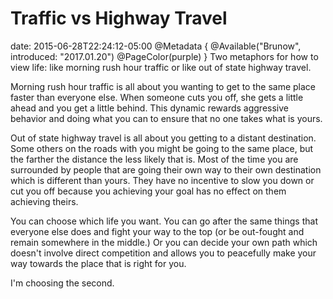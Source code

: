# Traffic vs Highway Travel
date: 2015-06-28T22:24:12-05:00
@Metadata {
  @Available("Brunow", introduced: "2017.01.20")
  @PageColor(purple)
}
Two metaphors for how to view life: like morning rush hour traffic or like out of state highway travel.

Morning rush hour traffic is all about you wanting to get to the same place faster than everyone else. When someone cuts you off, she gets a little ahead and you get a little behind. This dynamic rewards aggressive behavior and doing what you can to ensure that no one takes what is yours.

Out of state highway travel is all about you getting to a distant destination. Some others on the roads with you might be going to the same place, but the farther the distance the less likely that is. Most of the time you are surrounded by people that are going their own way to their own destination which is different than yours. They have no incentive to slow you down or cut you off because you achieving your goal has no effect on them achieving theirs.

You can choose which life you want. You can go after the same things that everyone else does and fight your way to the top (or be out-fought and remain somewhere in the middle.) Or you can decide your own path which doesn't involve direct competition and allows you to peacefully make your way towards the place that is right for you.

I'm choosing the second.
